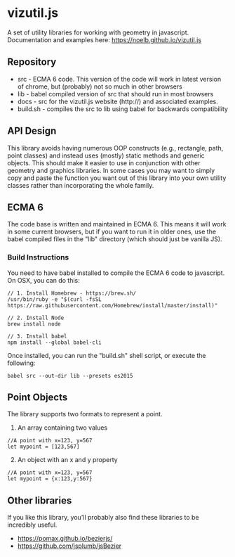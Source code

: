 # vizutil.js

A set of utility libraries for working with geometry in javascript. 
Documentation and examples here: https://noelb.github.io/vizutil.js


## Repository

* src - ECMA 6 code. This version of the code will work in latest version of chrome, 
but (probably) not so much in other browsers
* lib - babel compiled version of src that should run in most browsers
* docs - src for the vizutil.js website (http://) and associated examples.
* build.sh - compiles the src to lib using babel for backwards compatibility



## API Design

This library avoids having numerous OOP constructs (e.g., rectangle, path, point 
classes) and instead uses (mostly) static methods and generic objects.
This should make it easier to use in conjunction with other geometry and graphics libraries.
In some cases you may want to simply copy and paste the function you 
want out of this library into your own utility classes rather than 
incorporating the whole family.


## ECMA 6

The code base is written and maintained in ECMA 6. This means it will work in
some current browsers, but if you want to run it in older ones, use the
babel compiled files in the "lib" directory (which should just be vanilla JS).



### Build Instructions

You need to have babel installed to compile the ECMA 6 code to javascript.
On OSX, you can do this:
~~~~
// 1. Install Homebrew - https://brew.sh/
/usr/bin/ruby -e "$(curl -fsSL https://raw.githubusercontent.com/Homebrew/install/master/install)"

// 2. Install Node
brew install node

// 3. Install babel
npm install --global babel-cli
~~~~

Once installed, you can run the "build.sh" shell script, or execute the following:
~~~~
babel src --out-dir lib --presets es2015
~~~~



## Point Objects

The library supports two formats to represent a point.


1. An array containing two values
~~~~
//A point with x=123, y=567
let mypoint = [123,567]
~~~~

2. An object with an x and y property
~~~~
//A point with x=123, y=567
let mypoint = {x:123,y:567}
~~~~


## Other libraries

If you like this library, you'll probably also find these libraries
to be incredibly useful.
* https://pomax.github.io/bezierjs/
* https://github.com/jsplumb/jsBezier


##